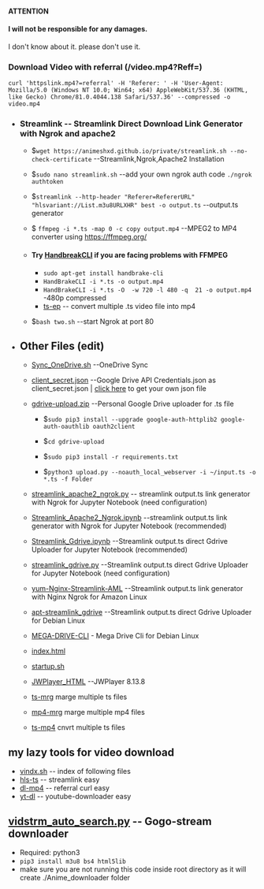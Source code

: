 #### ATTENTION 
#### I will not be responsible for any damages.
I don't  know about it.  please don't  use it.
### Download Video with referral (/video.mp4?Reff=)
`curl 'httpslink.mp4?=referral' -H 'Referer: ' -H 'User-Agent: Mozilla/5.0 (Windows NT 10.0; Win64; x64) AppleWebKit/537.36 (KHTML, like Gecko) Chrome/81.0.4044.138 Safari/537.36' --compressed -o video.mp4`


- ### Streamlink -- Streamlink Direct Download Link Generator with Ngrok and apache2 
 
  - $`wget https://animeshxd.github.io/private/streamlink.sh --no-check-certificate` --Streamlink,Ngrok,Apache2 Installation
  
  - $`sudo nano streamlink.sh` --add your own ngrok auth code `./ngrok authtoken`
  - $`streamlink --http-header "Referer=RefererURL" "hlsvariant://List.m3u8URLXHR" best -o output.ts` --output.ts generator
  - $ `ffmpeg -i *.ts -map 0 -c copy output.mp4` --MPEG2 to MP4 converter using https://ffmpeg.org/
  - #### Try [HandbreakCLI](https://handbrake.fr/docs/en/1.2.0/cli/command-line-reference.html) if you are facing problems with FFMPEG 
    - `sudo apt-get install handbrake-cli`
    - `HandBrakeCLI -i *.ts -o output.mp4`
    - `HandBrakeCLI -i *.ts -O  -w 720 -l 480 -q  21 -o output.mp4` -480p compressed
    - [ts-ep](https://animeshxd.github.io/private/ts-ep) -- convert multiple .ts video file into mp4
  - $`bash two.sh` --start Ngrok at port 80
 
 
- ## Other Files (edit)
  - [Sync_OneDrive.sh](https://animeshxd.github.io/private/Sync_OneDrive.sh) --OneDrive Sync 
  - [client_secret.json](https://animeshxd.github.io/private/client_secret.json) --Google Drive API Credentials.json as client_secret.json | [click here](https://developers.google.com/drive/api/v3/quickstart/python) to get your own json file
  - [gdrive-upload.zip](https://animeshxd.github.io/private/gdrive-upload.zip) --Personal Google Drive uploader for .ts file
  
     - $`sudo pip3 install --upgrade google-auth-httplib2 google-auth-oauthlib oauth2client`
   
     - $`cd gdrive-upload`
  
     - $`sudo pip3 install -r requirements.txt`
  
     - $`python3 upload.py --noauth_local_webserver -i ~/input.ts -o *.ts -f Folder`
  
  
  
  - [streamlink_apache2_ngrok.py](https://animeshxd.github.io/private/streamlink_apache2_ngrok.py) -- streamlink output.ts link generator with Ngrok  for Jupyter Notebook (need configuration)
  - [Streamlink_Apache2_Ngrok.ipynb](https://animeshxd.github.io/private/Streamlink_Apache2_Ngrok.ipynb) --streamlink output.ts link generator with Ngrok  for Jupyter Notebook (recommended)
  - [Streamlink_Gdrive.ipynb](https://animeshxd.github.io/private/Streamlink_Gdrive.ipynb) --Streamlink output.ts direct Gdrive Uploader for Jupyter Notebook (recommended)
  - [streamlink_gdrive.py](https://animeshxd.github.io/private/streamlink_gdrive.py) --Streamlink output.ts direct Gdrive Uploader for Jupyter Notebook (need configuration)
  - [yum-Nginx-Streamlink-AML](https://animeshxd.github.io/private/yum-Nginx-Streamlink-AML) --Streamlink output.ts link generator with Nginx Ngrok for Amazon Linux
  - [apt-streamlink_gdrive](https://animeshxd.github.io/private/apt-streamlink_gdrive) --Streamlink output.ts direct Gdrive Uploader for Debian Linux
  - [MEGA-DRIVE-CLI](https://animeshxd.github.io/private/putmega.sh) - Mega Drive Cli for Debian Linux
  - [index.html](https://animeshxd.github.io/private/index.html)
  - [startup.sh](https://animeshxd.github.io/private/startup.sh)
  - [JWPlayer_HTML](https://animeshxd.github.io/private/jwplayer.html) --JWPlayer 8.13.8
  - [ts-mrg](https://animeshxd.github.io/private/ts-mrg)  marge multiple ts files
  - [mp4-mrg](https://animeshxd.github.io/private/mp4-mrg)  marge multiple mp4 files
  - [ts-mp4](https://animeshxd.github.io/private/ts-mp4)  cnvrt multiple ts files
 ## my  lazy tools for video download
   - [vindx.sh](https://animeshxd.github.io/private/vindx.sh) -- index of following files
   - [hls-ts](https://animeshxd.github.io/private/hls-ts) -- streamlink easy
   - [dl-mp4](https://animeshxd.github.io/private/dl-mp4)  -- referral curl easy 
   - [yt-dl](https://animeshxd.github.io/private/yt-dl) -- youtube-downloader easy
 ## [vidstrm_auto_search.py](https://animeshxd.github.io/private/vidstrm_auto_search.py) -- Gogo-stream downloader
   - Required: python3 
   - `pip3 install m3u8 bs4 html5lib`
   - make sure you are not running this code inside root directory as it will create ./Anime_downloader folder
   
 
